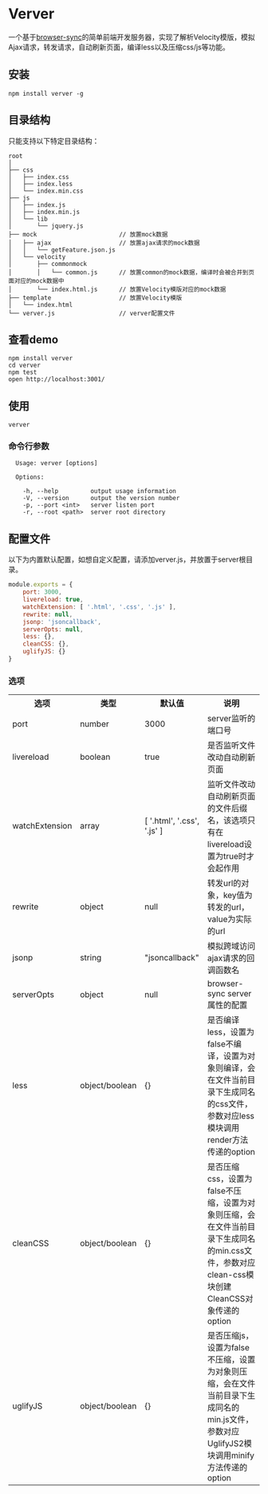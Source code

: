 # Verver
一个基于[browser-sync](https://github.com/BrowserSync/browser-sync)的简单前端开发服务器，实现了解析Velocity模版，模拟Ajax请求，转发请求，自动刷新页面，编译less以及压缩css/js等功能。

## 安装
```
npm install verver -g
```

## 目录结构
只能支持以下特定目录结构：

```
root
│
├── css
│   ├── index.css
│   ├── index.less
│   └── index.min.css
├── js
│   ├── index.js
│   ├── index.min.js
│   └── lib
│       └── jquery.js
├── mock                       // 放置mock数据
│   ├── ajax                   // 放置ajax请求的mock数据
│   │   └── getFeature.json.js
│   └── velocity
│       ├── commonmock
│       │   └── common.js      // 放置common的mock数据，编译时会被合并到页面对应的mock数据中
│       └── index.html.js      // 放置Velocity模版对应的mock数据
├── template                   // 放置Velocity模版
│   └── index.html
└── verver.js                  // verver配置文件
```

## 查看demo

```
npm install verver
cd verver
npm test
open http://localhost:3001/
```

## 使用
```
verver
```
### 命令行参数

```
  Usage: verver [options]

  Options:

    -h, --help         output usage information
    -V, --version      output the version number
    -p, --port <int>   server listen port
    -r, --root <path>  server root directory
```

## 配置文件
以下为内置默认配置，如想自定义配置，请添加verver.js，并放置于server根目录。

```javascript
module.exports = {
    port: 3000,
    livereload: true,
    watchExtension: [ '.html', '.css', '.js' ],
    rewrite: null,
    jsonp: 'jsoncallback',
    serverOpts: null,
    less: {},
    cleanCSS: {},
    uglifyJS: {}
}
```

### 选项
<table>
	<tr>
		<th>选项</th>
		<th>类型</th>
		<th>默认值</th>
		<th>说明</th>
	</tr>
	<tr>
		<td>port</td>
		<td>number</td>
		<td>3000</td>
		<td>server监听的端口号</td>
	</tr>
	<tr>
		<td>livereload</td>
		<td>boolean</td>
		<td>true</td>
		<td>是否监听文件改动自动刷新页面</td>
	</tr>
	<tr>
		<td>watchExtension</td>
		<td>array</td>
		<td>[ '.html', '.css', '.js' ]</td>
		<td>监听文件改动自动刷新页面的文件后缀名，该选项只有在livereload设置为true时才会起作用</td>
	</tr>
	<tr>
		<td>rewrite</td>
		<td>object</td>
		<td>null</td>
		<td>转发url的对象，key值为转发的url，value为实际的url</td>
	</tr>
	<tr>
		<td>jsonp</td>
		<td>string</td>
		<td>"jsoncallback"</td>
		<td>模拟跨域访问ajax请求的回调函数名</td>
	</tr>
	<tr>
		<td>serverOpts</td>
		<td>object</td>
		<td>null</td>
		<td>browser-sync server属性的配置</td>
	</tr>
	<tr>
		<td>less</td>
		<td>object/boolean</td>
		<td>{}</td>
		<td>是否编译less，设置为false不编译，设置为对象则编译，会在文件当前目录下生成同名的css文件，参数对应<a href="https://github.com/less/less.js" style="text-decoration:none;">less</a>模块调用render方法传递的option</td>
	</tr>
	<tr>
		<td>cleanCSS</td>
		<td>object/boolean</td>
		<td>{}</td>
		<td>是否压缩css，设置为false不压缩，设置为对象则压缩，会在文件当前目录下生成同名的min.css文件，参数对应<a href="https://github.com/jakubpawlowicz/clean-css" style="text-decoration:none;">clean-css</a>模块创建CleanCSS对象传递的option</td>
	</tr>
	<tr>
		<td>uglifyJS</td>
		<td>object/boolean</td>
		<td>{}</td>
		<td>是否压缩js，设置为false不压缩，设置为对象则压缩，会在文件当前目录下生成同名的min.js文件，参数对应<a href="https://github.com/mishoo/UglifyJS2" style="text-decoration:none;">UglifyJS2</a>模块调用minify方法传递的option</td>
	</tr>
</table>

